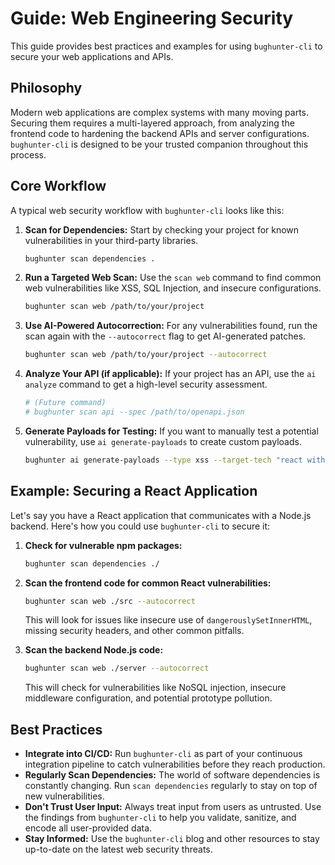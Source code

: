 # Guide: Web Engineering Security

This guide provides best practices and examples for using `bughunter-cli` to secure your web applications and APIs.

## Philosophy

Modern web applications are complex systems with many moving parts. Securing them requires a multi-layered approach, from analyzing the frontend code to hardening the backend APIs and server configurations. `bughunter-cli` is designed to be your trusted companion throughout this process.

## Core Workflow

A typical web security workflow with `bughunter-cli` looks like this:

1.  **Scan for Dependencies:** Start by checking your project for known vulnerabilities in your third-party libraries.
    ```bash
    bughunter scan dependencies .
    ```

2.  **Run a Targeted Web Scan:** Use the `scan web` command to find common web vulnerabilities like XSS, SQL Injection, and insecure configurations.
    ```bash
    bughunter scan web /path/to/your/project
    ```

3.  **Use AI-Powered Autocorrection:** For any vulnerabilities found, run the scan again with the `--autocorrect` flag to get AI-generated patches.
    ```bash
    bughunter scan web /path/to/your/project --autocorrect
    ```

4.  **Analyze Your API (if applicable):** If your project has an API, use the `ai analyze` command to get a high-level security assessment.
    ```bash
    # (Future command)
    # bughunter scan api --spec /path/to/openapi.json
    ```

5.  **Generate Payloads for Testing:** If you want to manually test a potential vulnerability, use `ai generate-payloads` to create custom payloads.
    ```bash
    bughunter ai generate-payloads --type xss --target-tech "react with a nodejs backend"
    ```

## Example: Securing a React Application

Let's say you have a React application that communicates with a Node.js backend. Here's how you could use `bughunter-cli` to secure it:

1.  **Check for vulnerable npm packages:**
    ```bash
    bughunter scan dependencies ./
    ```

2.  **Scan the frontend code for common React vulnerabilities:**
    ```bash
    bughunter scan web ./src --autocorrect
    ```
    This will look for issues like insecure use of `dangerouslySetInnerHTML`, missing security headers, and other common pitfalls.

3.  **Scan the backend Node.js code:**
    ```bash
    bughunter scan web ./server --autocorrect
    ```
    This will check for vulnerabilities like NoSQL injection, insecure middleware configuration, and potential prototype pollution.

## Best Practices

*   **Integrate into CI/CD:** Run `bughunter-cli` as part of your continuous integration pipeline to catch vulnerabilities before they reach production.
*   **Regularly Scan Dependencies:** The world of software dependencies is constantly changing. Run `scan dependencies` regularly to stay on top of new vulnerabilities.
*   **Don't Trust User Input:** Always treat input from users as untrusted. Use the findings from `bughunter-cli` to help you validate, sanitize, and encode all user-provided data.
*   **Stay Informed:** Use the `bughunter-cli` blog and other resources to stay up-to-date on the latest web security threats.
